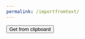 ```yaml
---
permalink: /importfromtext/
---
```

<script>
var calcdata;

function getClipboard()
calcdata = ClipboardEvent.clipboardData.getData("text")
</script>


<button onClick="getClipboard()">Get from clipboard</button>
